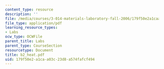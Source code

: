 ```yaml
---
content_type: resource
description: ''
file: /media/courses/3-014-materials-laboratory-fall-2006/179f50e2a1caa03c23d8a574fafcf494_b2_heat.pdf
file_type: application/pdf
learning_resource_types:
- Labs
ocw_type: OCWFile
parent_title: Labs
parent_type: CourseSection
resourcetype: Document
title: b2_heat.pdf
uid: 179f50e2-a1ca-a03c-23d8-a574fafcf494
---
```

